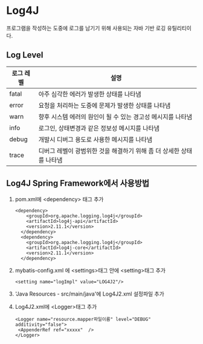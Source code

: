 # Log4J

프로그램을 작성하는 도중에 로그를 남기기 위해 사용되는 자바 기반 로깅 유틸리티이다.



## Log Level

| 로그 레벨 | 설명                                                         |
| --------- | ------------------------------------------------------------ |
| fatal     | 아주 심각한 에러가 발생한 상태를 나타냄                      |
| error     | 요청을 처리하는 도중에 문제가 발생한 상태를 나타냄           |
| warn      | 향후 시스템 에러의 원인이 될 수 있는 경고성 메시지를 나타냄  |
| info      | 로그인, 상태변경과 같은 정보성 메시지를 나타냄               |
| debug     | 개발시 디버그 용도로 사용한 메시지를 나타냄                  |
| trace     | 디버그 레벨이 광범위한 것을 해결하기 위해 좀 더 상세한 상태를 나타냄 |



## Log4J Spring Framework에서 사용방법

1. pom.xml에 \<dependency> 태그 추가

   ```
   <dependency>
       <groupId>org.apache.logging.log4j</groupId>
       <artifactId>log4j-api</artifactId>
       <version>2.11.1</version>
     </dependency>
     <dependency>
       <groupId>org.apache.logging.log4j</groupId>
       <artifactId>log4j-core</artifactId>
       <version>2.11.1</version>
     </dependency>
   ```

2. mybatis-config.xml 에 \<settings>태그 안에 \<setting>태그 추가

   ```
   <setting name="logImpl" value="LOG4J2"/>
   ```

3. 'Java Resources - src/main/java'에 Log4J2.xml 설정파일 추가

4. Log4J2.xml에 \<Logger>태그 추가

   ```
   <Logger name="resource.mapper파일이름" level="DEBUG"  additivity="false">
   	<AppenderRef ref="xxxxx"  />		
   </Logger>
   ```

   